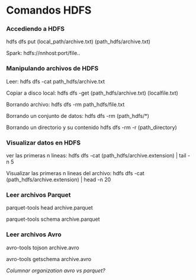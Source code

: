 # Comandos HDFS


### Accediendo a HDFS

hdfs dfs put (local_path/archive.txt) (path_hdfs/archive.txt)

Spark: hdfs://nnhost:port/file..

### Manipulando archivos de HDFS

Leer: hdfs dfs -cat path_hdfs/archive.txt

Copiar a disco local: hdfs dfs -get (path_hdfs/archive.txt) (localfile.txt)

Borrando archivo: hdfs dfs -rm path_hdfs/file.txt

Borrando un conjunto de datos: hdfs dfs -rm (path_hdfs/*)

Borrando un directorio y su contenido hdfs dfs -rm -r (path_directory)

### Visualizar datos en HDFS

ver las primeras n lineas: hdfs dfs -cat (path_hdfs/archive.extension) | tail -n 5

Visualizar las primeras n lineas del archivo: hdfs dfs -cat (path_hdfs/archive.extension) | head -n 20


### Leer archivos Parquet

parquet-tools head archive.parquet

parquet-tools schema archive.parquet

### Leer archivos Avro

avro-tools tojson archive.avro

avro-tools getschema archive.avro

_Columnar organization avro vs parquet?_
